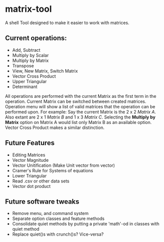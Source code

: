 # matrix-tool
A shell Tool designed to make it easier to work with matrices.
## Current operations:

* Add, Subtract
* Multiply by Scalar
* Multiply by Matrix
* Transpose
* View, New Matrix, Switch Matrix
* Vector Cross Product
* Upper Triangular
* Determinant

All operations are performed with the current Matrix as the first term in the operation. Current Matrix can be switched between created matrices. Operation menu will show a list of valid matrices that the operation can be performed upon. For example: Say the current Matrix is the 2 x 2 *Matrix A*. Also extant are 2 x 1 *Matrix B* and 1 x 3 *Matrix C*. Selecting the **Multiply by Matrix** option on Matrix A would list only Matrix B as an available option. Vector Cross Product makes a similar distinction.

## Future Features
* Editing Matrices
* Vector Magnitude
* Vector Unitification (Make Unit vector from vector)
* Cramer's Rule for Systems of equations
* Lower Triangular
* Read .csv or other data sets
* Vector dot product
## Future software tweaks
* Remove menu, and command system
* Separate option classes and feature methods
* Consolidate quiet methods by putting a private 'math'-od in classes with quiet method
* Replace quiet()s with crunch()s? Vice-versa?
